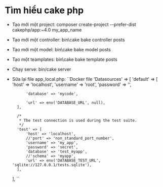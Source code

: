 # Tìm hiểu cake php
- Tạo mới một project: composer create-project --prefer-dist cakephp/app:~4.0 my_app_name
- Tạo mới một controller: bin\cake bake controller posts
- Tạo mới một model: bin\cake bake model posts  
- Tạo một teamplates: bin\cake bake template posts 
- Chạy serve: bin/cake server
- Sữa lại file app_local.php:
``Docker file
 'Datasources' => [
        'default' => [
            'host' => 'localhost',
            'username' => 'root',
            'password' => '',

            'database' => 'mycode',

            'url' => env('DATABASE_URL', null),
        ],

        /*
         * The test connection is used during the test suite.
         */
        'test' => [
            'host' => 'localhost',
            //'port' => 'non_standard_port_number',
            'username' => 'my_app',
            'password' => 'secret',
            'database' => 'test_myapp',
            //'schema' => 'myapp',
            'url' => env('DATABASE_TEST_URL', 'sqlite://127.0.0.1/tests.sqlite'),
        ],
    ],
``
